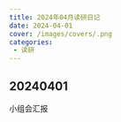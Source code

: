 ```yaml
---
title: 2024年04月读研日记
date: 2024-04-01
cover: /images/covers/.png
categories:
 - 读研
---
```


<!-- more -->

## 20240401

小组会汇报
